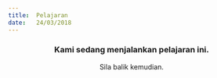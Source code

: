```yaml
---
title:  Pelajaran
date:   24/03/2018
---
```


### <center>Kami sedang menjalankan pelajaran ini.</center>
<center>Sila balik kemudian.</center>